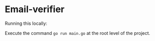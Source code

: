 # Email-verifier
Running this locally:

Execute the command `go run main.go` at the root level of the project.
